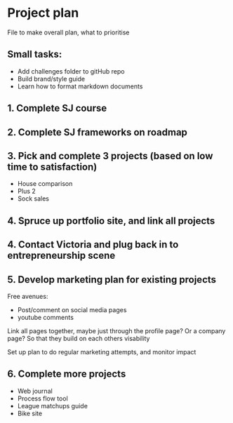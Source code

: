 # Project plan

File to make overall plan, what to prioritise

## Small tasks: 
- Add challenges folder to gitHub repo
- Build brand/style guide 
- Learn how to format markdown documents

## 1. Complete SJ course

## 2. Complete SJ frameworks on roadmap

## 3. Pick and complete 3 projects (based on low time to satisfaction)
- House comparison
- Plus 2
- Sock sales

## 4. Spruce up portfolio site, and link all projects

## 4. Contact Victoria and plug back in to entrepreneurship scene

## 5. Develop marketing plan for existing projects
Free avenues:
- Post/comment on social media pages
- youtube comments

Link all pages together, maybe just through the profile page? Or a company page? So that they build on each others visability

Set up plan to do regular marketing attempts, and monitor impact

## 6. Complete more projects
- Web journal
- Process flow tool
- League matchups guide
- Bike site


